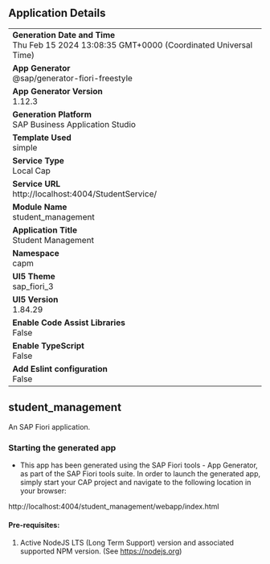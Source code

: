 ## Application Details
|               |
| ------------- |
|**Generation Date and Time**<br>Thu Feb 15 2024 13:08:35 GMT+0000 (Coordinated Universal Time)|
|**App Generator**<br>@sap/generator-fiori-freestyle|
|**App Generator Version**<br>1.12.3|
|**Generation Platform**<br>SAP Business Application Studio|
|**Template Used**<br>simple|
|**Service Type**<br>Local Cap|
|**Service URL**<br>http://localhost:4004/StudentService/
|**Module Name**<br>student_management|
|**Application Title**<br>Student Management|
|**Namespace**<br>capm|
|**UI5 Theme**<br>sap_fiori_3|
|**UI5 Version**<br>1.84.29|
|**Enable Code Assist Libraries**<br>False|
|**Enable TypeScript**<br>False|
|**Add Eslint configuration**<br>False|

## student_management

An SAP Fiori application.

### Starting the generated app

-   This app has been generated using the SAP Fiori tools - App Generator, as part of the SAP Fiori tools suite.  In order to launch the generated app, simply start your CAP project and navigate to the following location in your browser:

http://localhost:4004/student_management/webapp/index.html

#### Pre-requisites:

1. Active NodeJS LTS (Long Term Support) version and associated supported NPM version.  (See https://nodejs.org)


